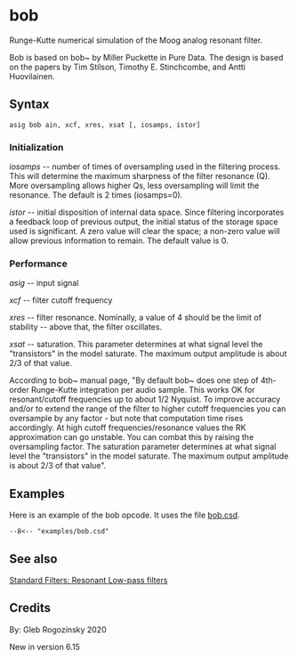 <!--
id:bob
category:Signal Modifiers:Standard Filters:Resonant
-->
# bob
Runge-Kutte numerical simulation of the Moog analog resonant filter.

Bob is based on bob~ by Miller Puckette in Pure Data. The design is based on the papers by Tim Stilson, Timothy E. Stinchcombe, and Antti Huovilainen.

## Syntax
``` csound-orc
asig bob ain, xcf, xres, xsat [, iosamps, istor]
```

### Initialization

_iosamps_ -- number of times of oversampling used in the filtering process. This will determine the maximum sharpness of the filter resonance (Q). More oversampling allows higher Qs, less oversampling will limit the resonance. The default is 2 times (iosamps=0).

_istor_ -- initial disposition of internal data space. Since filtering incorporates a feedback loop of previous output, the initial status of the storage space used is significant. A zero value will clear the space; a non-zero value will allow previous information to remain. The default value is 0.

### Performance

_asig_ -- input signal

_xcf_ -- filter cutoff frequency

_xres_ -- filter resonance. Nominally, a value of 4 should be the limit of stability -- above that, the filter oscillates.

_xsat_ --  saturation. This parameter determines at what signal level the "transistors" in the model saturate. The maximum output amplitude is about 2/3 of that value.

According to bob~ manual page, "By default bob~ does one step of 4th-order Runge-Kutte integration per audio sample. This works OK for resonant/cutoff frequencies up to about 1/2 Nyquist. To improve accuracy and/or to extend the range of the filter to higher cutoff frequencies you can oversample by any factor - but note that computation time rises accordingly. At high cutoff frequencies/resonance values the RK approximation can go unstable. You can combat this by raising the oversampling factor.
The saturation parameter determines at what signal level the "transistors" in the model saturate. The maximum output amplitude is about 2/3 of that value".

## Examples

Here is an example of the bob opcode. It uses the file [bob.csd](../../examples/bob.csd).

``` csound-csd title="Example of the bob opcode." linenums="1"
--8<-- "examples/bob.csd"
```

## See also

[Standard Filters: Resonant Low-pass filters](../../sigmod/standard)

## Credits

By: Gleb Rogozinsky 2020

New in version 6.15
